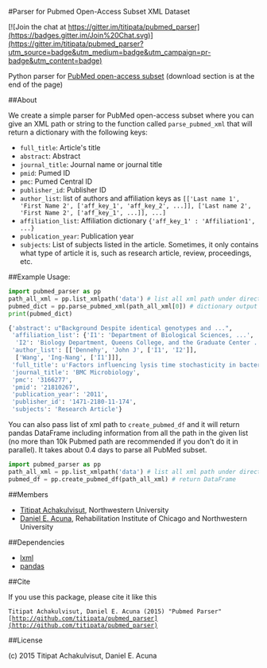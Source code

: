 #Parser for Pubmed Open-Access Subset XML Dataset

[![Join the chat at https://gitter.im/titipata/pubmed_parser](https://badges.gitter.im/Join%20Chat.svg)](https://gitter.im/titipata/pubmed_parser?utm_source=badge&utm_medium=badge&utm_campaign=pr-badge&utm_content=badge)

Python parser for [PubMed open-access subset](http://www.ncbi.nlm.nih.gov/pmc/tools/ftp/) (download section is at the end of the page)


##About

We create a simple parser for PubMed open-access subset where you can give
an XML path or string to the function called `parse_pubmed_xml` that will return
a dictionary with the following keys:

 - `full_title`: Article's title
 - `abstract`: Abstract
 - `journal_title`: Journal name or journal title
 - `pmid`: Pumed ID
 - `pmc`: Pumed Central ID
 - `publisher_id`: Publisher ID
 - `author_list`: list of authors and affiliation keys as `[['Last name 1', 'First Name 2', ['aff_key_1', 'aff_key_2', ...]],
['Last name 2', 'First Name 2', ['aff_key_1', ...]], ...]`
 - `affiliation_list`: Affiliation dictionary `{'aff_key_1' : 'Affiliation1', ...}`
 - `publication_year`: Publication year
 - `subjects`: List of subjects listed in the article. Sometimes, it only contains what type of article it is, such as research article, review, proceedings, etc.

##Example Usage:

```python
import pubmed_parser as pp
path_all_xml = pp.list_xmlpath('data') # list all xml path under directory
pubmed_dict = pp.parse_pubmed_xml(path_all_xml[0]) # dictionary output
print(pubmed_dict)

{'abstract': u"Background Despite identical genotypes and ...",
 'affiliation_list': {'I1': 'Department of Biological Sciences, ...',
  'I2': 'Biology Department, Queens College, and the Graduate Center ...'},
 'author_list': [['Dennehy', 'John J', ['I1', 'I2']],
  ['Wang', 'Ing-Nang', ['I1']]],
 'full_title': u'Factors influencing lysis time stochasticity in bacteriophage \u03bb',
 'journal_title': 'BMC Microbiology',
 'pmc': '3166277',
 'pmid': '21810267',
 'publication_year': '2011',
 'publisher_id': '1471-2180-11-174',
 'subjects': 'Research Article'}
```

You can also pass list of xml path to `create_pubmed_df` and it will return pandas DataFrame
including information from all the path in the given list (no more than 10k Pubmed path are recommended if you
don't do it in parallel). It takes about 0.4 days to parse all PubMed subset.

```python
import pubmed_parser as pp
path_all_xml = pp.list_xmlpath('data') # list all xml path under directory
pubmed_df = pp.create_pubmed_df(path_all_xml) # return DataFrame
```


##Members

- [Titipat Achakulvisut](http://titipata.github.io), Northwestern University
- [Daniel E. Acuna](http://scienceofscience.org/about), Rehabilitation Institute of Chicago and Northwestern University


##Dependencies

- [lxml](http://lxml.de/)
- [pandas](https://github.com/pydata/pandas)


##Cite

If you use this package, please cite it like this

<code>Titipat Achakulvisut, Daniel E. Acuna (2015) "Pubmed Parser" [http://github.com/titipata/pubmed_parser](http://github.com/titipata/pubmed_parser)</code>

##License

(c) 2015 Titipat Achakulvisut, Daniel E. Acuna

